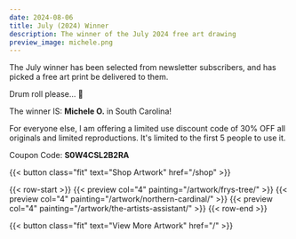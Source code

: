 ```yaml
---
date: 2024-08-06
title: July (2024) Winner
description: The winner of the July 2024 free art drawing
preview_image: michele.png
---
```


The July winner has been selected from newsletter subscribers, and has picked a free art print be delivered to them.

Drum roll please... 🥁

The winner IS: **Michele O.** in South Carolina! 


For everyone else, I am offering a limited use discount code of 30% OFF all originals and limited reproductions. It's limited to the first 5 people to use it.

Coupon Code: **S0W4CSL2B2RA**

{{< button class="fit" text="Shop Artwork" href="/shop" >}}


{{< row-start >}}
    {{< preview col="4" painting="/artwork/frys-tree/" >}}
    {{< preview col="4" painting="/artwork/northern-cardinal/" >}}
    {{< preview col="4" painting="/artwork/the-artists-assistant/" >}}
{{< row-end >}}

{{< button class="fit" text="View More Artwork" href="/" >}}
